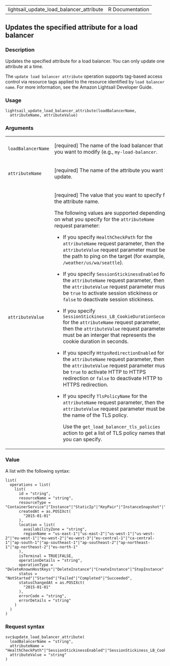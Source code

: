<table style="width: 100%;">
<tbody>
<tr class="odd">
<td>lightsail_update_load_balancer_attribute</td>
<td style="text-align: right;">R Documentation</td>
</tr>
</tbody>
</table>

## Updates the specified attribute for a load balancer

### Description

Updates the specified attribute for a load balancer. You can only update
one attribute at a time.

The `⁠update load balancer attribute⁠` operation supports tag-based access
control via resource tags applied to the resource identified by
`⁠load balancer name⁠`. For more information, see the Amazon Lightsail
Developer Guide.

### Usage

    lightsail_update_load_balancer_attribute(loadBalancerName,
      attributeName, attributeValue)

### Arguments

<table>
<colgroup>
<col style="width: 35%" />
<col style="width: 65%" />
</colgroup>
<tbody>
<tr class="odd">
<td><code
id="lightsail_update_load_balancer_attribute_:_loadBalancerName">loadBalancerName</code></td>
<td><p>[required] The name of the load balancer that you want to modify
(e.g., <code>my-load-balancer</code>.</p></td>
</tr>
<tr class="even">
<td><code
id="lightsail_update_load_balancer_attribute_:_attributeName">attributeName</code></td>
<td><p>[required] The name of the attribute you want to update.</p></td>
</tr>
<tr class="odd">
<td><code
id="lightsail_update_load_balancer_attribute_:_attributeValue">attributeValue</code></td>
<td><p>[required] The value that you want to specify for the attribute
name.</p>
<p>The following values are supported depending on what you specify for
the <code>attributeName</code> request parameter:</p>
<ul>
<li><p>If you specify <code>HealthCheckPath</code> for the
<code>attributeName</code> request parameter, then the
<code>attributeValue</code> request parameter must be the path to ping
on the target (for example, <code
style="white-space: pre;">⁠/weather/us/wa/seattle⁠</code>).</p></li>
<li><p>If you specify <code>SessionStickinessEnabled</code> for the
<code>attributeName</code> request parameter, then the
<code>attributeValue</code> request parameter must be <code>true</code>
to activate session stickiness or <code>false</code> to deactivate
session stickiness.</p></li>
<li><p>If you specify
<code>SessionStickiness_LB_CookieDurationSeconds</code> for the
<code>attributeName</code> request parameter, then the
<code>attributeValue</code> request parameter must be an interger that
represents the cookie duration in seconds.</p></li>
<li><p>If you specify <code>HttpsRedirectionEnabled</code> for the
<code>attributeName</code> request parameter, then the
<code>attributeValue</code> request parameter must be <code>true</code>
to activate HTTP to HTTPS redirection or <code>false</code> to
deactivate HTTP to HTTPS redirection.</p></li>
<li><p>If you specify <code>TlsPolicyName</code> for the
<code>attributeName</code> request parameter, then the
<code>attributeValue</code> request parameter must be the name of the
TLS policy.</p>
<p>Use the <code>get_load_balancer_tls_policies</code> action to get a
list of TLS policy names that you can specify.</p></li>
</ul></td>
</tr>
</tbody>
</table>

### Value

A list with the following syntax:

    list(
      operations = list(
        list(
          id = "string",
          resourceName = "string",
          resourceType = "ContainerService"|"Instance"|"StaticIp"|"KeyPair"|"InstanceSnapshot"|"Domain"|"PeeredVpc"|"LoadBalancer"|"LoadBalancerTlsCertificate"|"Disk"|"DiskSnapshot"|"RelationalDatabase"|"RelationalDatabaseSnapshot"|"ExportSnapshotRecord"|"CloudFormationStackRecord"|"Alarm"|"ContactMethod"|"Distribution"|"Certificate"|"Bucket",
          createdAt = as.POSIXct(
            "2015-01-01"
          ),
          location = list(
            availabilityZone = "string",
            regionName = "us-east-1"|"us-east-2"|"us-west-1"|"us-west-2"|"eu-west-1"|"eu-west-2"|"eu-west-3"|"eu-central-1"|"ca-central-1"|"ap-south-1"|"ap-southeast-1"|"ap-southeast-2"|"ap-northeast-1"|"ap-northeast-2"|"eu-north-1"
          ),
          isTerminal = TRUE|FALSE,
          operationDetails = "string",
          operationType = "DeleteKnownHostKeys"|"DeleteInstance"|"CreateInstance"|"StopInstance"|"StartInstance"|"RebootInstance"|"OpenInstancePublicPorts"|"PutInstancePublicPorts"|"CloseInstancePublicPorts"|"AllocateStaticIp"|"ReleaseStaticIp"|"AttachStaticIp"|"DetachStaticIp"|"UpdateDomainEntry"|"DeleteDomainEntry"|"CreateDomain"|"DeleteDomain"|"CreateInstanceSnapshot"|"DeleteInstanceSnapshot"|"CreateInstancesFromSnapshot"|"CreateLoadBalancer"|"DeleteLoadBalancer"|"AttachInstancesToLoadBalancer"|"DetachInstancesFromLoadBalancer"|"UpdateLoadBalancerAttribute"|"CreateLoadBalancerTlsCertificate"|"DeleteLoadBalancerTlsCertificate"|"AttachLoadBalancerTlsCertificate"|"CreateDisk"|"DeleteDisk"|"AttachDisk"|"DetachDisk"|"CreateDiskSnapshot"|"DeleteDiskSnapshot"|"CreateDiskFromSnapshot"|"CreateRelationalDatabase"|"UpdateRelationalDatabase"|"DeleteRelationalDatabase"|"CreateRelationalDatabaseFromSnapshot"|"CreateRelationalDatabaseSnapshot"|"DeleteRelationalDatabaseSnapshot"|"UpdateRelationalDatabaseParameters"|"StartRelationalDatabase"|"RebootRelationalDatabase"|"StopRelationalDatabase"|"EnableAddOn"|"DisableAddOn"|"PutAlarm"|"GetAlarms"|"DeleteAlarm"|"TestAlarm"|"CreateContactMethod"|"GetContactMethods"|"SendContactMethodVerification"|"DeleteContactMethod"|"CreateDistribution"|"UpdateDistribution"|"DeleteDistribution"|"ResetDistributionCache"|"AttachCertificateToDistribution"|"DetachCertificateFromDistribution"|"UpdateDistributionBundle"|"SetIpAddressType"|"CreateCertificate"|"DeleteCertificate"|"CreateContainerService"|"UpdateContainerService"|"DeleteContainerService"|"CreateContainerServiceDeployment"|"CreateContainerServiceRegistryLogin"|"RegisterContainerImage"|"DeleteContainerImage"|"CreateBucket"|"DeleteBucket"|"CreateBucketAccessKey"|"DeleteBucketAccessKey"|"UpdateBucketBundle"|"UpdateBucket"|"SetResourceAccessForBucket"|"UpdateInstanceMetadataOptions"|"StartGUISession"|"StopGUISession",
          status = "NotStarted"|"Started"|"Failed"|"Completed"|"Succeeded",
          statusChangedAt = as.POSIXct(
            "2015-01-01"
          ),
          errorCode = "string",
          errorDetails = "string"
        )
      )
    )

### Request syntax

    svc$update_load_balancer_attribute(
      loadBalancerName = "string",
      attributeName = "HealthCheckPath"|"SessionStickinessEnabled"|"SessionStickiness_LB_CookieDurationSeconds"|"HttpsRedirectionEnabled"|"TlsPolicyName",
      attributeValue = "string"
    )
